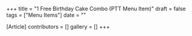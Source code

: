 +++
title = "1 Free Birthday Cake Combo (PTT Menu Item)"
draft = false
tags = ["Menu Items"]
date = ""

[Article]
contributors = []
gallery = []
+++